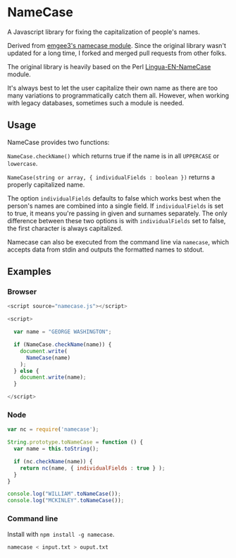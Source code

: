 # NameCase

A Javascript library for fixing the capitalization of people's names.

Derived from [emgee3's namecase module](https://github.com/emgee3/namecase). Since the original library wasn't updated for a long time, I forked and merged pull requests 
from other folks.

The original library is heavily based on the Perl [Lingua-EN-NameCase](http://cpansearch.perl.org/src/SUMMER/Lingua-EN-NameCase-1.15/) module.

It's always best to let the user capitalize their own name as there are too many variations
to programmatically catch them all. However, when working with legacy databases, sometimes
such a module is needed.

## Usage

NameCase provides two functions:

`NameCase.checkName()` which returns true if the name is in all `UPPERCASE` or `lowercase`.

`NameCase(string or array, { individualFields : boolean })` returns a properly capitalized name.

The option ```individualFields``` defaults to false which works best when the person's names
are combined into a single field. If ```individualFields``` is set to true, it means you're
passing in given and surnames separately. The only difference between these two options is
with ```individualFields``` set to false, the first character is always capitalized.

Namecase can also be executed from the command line via ```namecase```, which accepts data
from stdin and outputs the formatted names to stdout.


## Examples

### Browser

```javascript
<script source="namecase.js"></script>

<script>

  var name = "GEORGE WASHINGTON";

  if (NameCase.checkName(name)) {
    document.write(
      NameCase(name)
    );
  } else {
    document.write(name);
  }

</script>
```

### Node

```javascript
var nc = require('namecase');

String.prototype.toNameCase = function () {
  var name = this.toString();

  if (nc.checkName(name)) {
    return nc(name, { individualFields : true } );
  }
}

console.log("WILLIAM".toNameCase());
console.log("MCKINLEY".toNameCase());
```

### Command line

Install with ```npm install -g namecase```.

```bash
namecase < input.txt > ouput.txt
```